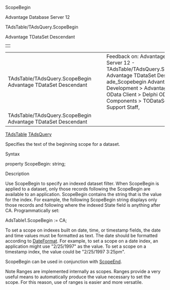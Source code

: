 ScopeBegin




Advantage Database Server 12  

TAdsTable/TAdsQuery.ScopeBegin

Advantage TDataSet Descendant

|  |
| --- |
|  |

|  |  |  |  |  |
| --- | --- | --- | --- | --- |
| TAdsTable/TAdsQuery.ScopeBegin  Advantage TDataSet Descendant |  |  | Feedback on: Advantage Database Server 12 - TAdsTable/TAdsQuery.ScopeBegin Advantage TDataSet Descendant ade\_Scopebegin Advantage Web Development > Advantage Delphi OData Client > Delphi OData Components > TODataSet / Dear Support Staff, |  |
| TAdsTable/TAdsQuery.ScopeBegin  Advantage TDataSet Descendant |  |  |  |  |

[TAdsTable](ade_tadstable_7.htm) [TAdsQuery](ade_tadsquery.htm)

Specifies the text of the beginning scope for a dataset.

Syntax

property ScopeBegin: string;

Description

Use ScopeBegin to specify an indexed dataset filter. When ScopeBegin is applied to a dataset, only those records following the ScopeBegin are available to an application. ScopeBegin contains the string that is the value for the index. For example, the following ScopeBegin string displays only those records and following where the indexed State field is anything after CA. Programmatically set:

AdsTable1.ScopeBegin := CA;

To set a scope on indexes built on date, time, or timestamp fields, the date and time values must be formatted as text. The date should be formatted according to [DateFormat](ade_dateformat.htm). For example, to set a scope on a date index, an application might use "2/25/1997" as the value. To set a scope on a timestamp index, the value could be "2/25/1997 3:25pm".

ScopeBegin can be used in conjunction with [ScopeEnd](ade_scopeend.htm).

Note Ranges are implemented internally as scopes. Ranges provide a very useful means to automatically produce the value necessary to set the scope. For this reason, use of ranges is easier and more versatile.